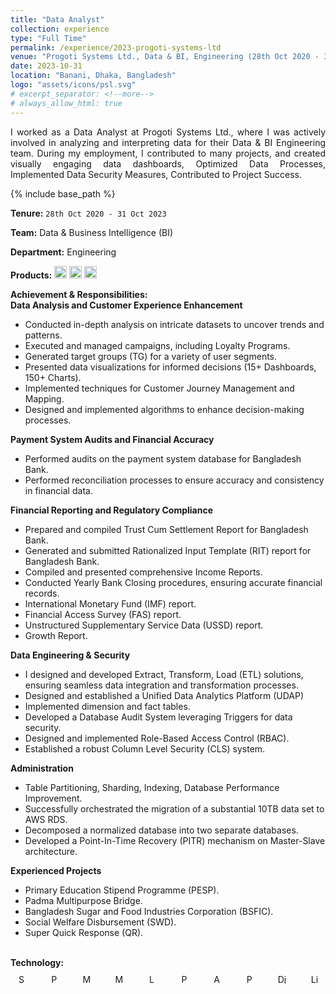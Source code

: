 ```yaml
---
title: "Data Analyst"
collection: experience
type: "Full Time"
permalink: /experience/2023-progoti-systems-ltd
venue: "Progoti Systems Ltd., Data & BI, Engineering (28th Oct 2020 - 31 Oct 2023)"
date: 2023-10-31
location: "Banani, Dhaka, Bangladesh"
logo: "assets/icons/psl.svg"
# excerpt_separator: <!--more-->
# always_allow_html: true
---
```


<div style="text-align: justify;">
I worked as a Data Analyst at Progoti Systems Ltd., where I was actively involved in analyzing and interpreting data for their Data & BI Engineering team. During my employment, I contributed to many projects, and created visually engaging data dashboards, Optimized Data Processes, Implemented Data Security Measures, Contributed to Project Success.
</div>

{% include base_path %}

<head>
  <link rel="stylesheet" href="{{ base_path }}/assets/css/custom.css"/>
</head>

**Tenure:** `28th Oct 2020 - 31 Oct 2023`

**Team:** Data & Business Intelligence (BI)

**Department:** Engineering

**Products:** 
<img src="{{ base_path }}/assets/icons/surecash.svg" alt="SureCash" height="20">
<img src="{{ base_path }}/assets/icons/tallypay.svg" alt="TallyPay" height="20">
<img src="{{ base_path }}/assets/icons/tallykhata.svg" alt="TallyKhata" height="20">


<body>
  <div>
    <strong class="header_section">Achievement & Responsibilities:</strong> <br />
    <strong class="section">Data Analysis and Customer Experience Enhancement</strong>
    <ul>
      <li class="li">Conducted in-depth analysis on intricate datasets to uncover trends and patterns.</li>
      <li class="li">Executed and managed campaigns, including Loyalty Programs.</li>
      <li class="li">Generated target groups (TG) for a variety of user segments.</li>
      <li class="li">Presented data visualizations for informed decisions (15+ Dashboards, 150+ Charts).</li>
      <li class="li">Implemented techniques for Customer Journey Management and Mapping.</li>
      <li class="li">Designed and implemented algorithms to enhance decision-making processes.</li>
    </ul>
  </div>

  <div>
    <strong class="section">Payment System Audits and Financial Accuracy</strong>
    <ul>
      <li class="li">Performed audits on the payment system database for Bangladesh Bank.</li>
      <li class="li">Performed reconciliation processes to ensure accuracy and consistency in financial data.</li>
    </ul>
  </div>

  <div>
    <strong class="section">Financial Reporting and Regulatory Compliance</strong>
    <ul>
      <li class="li">Prepared and compiled Trust Cum Settlement Report for Bangladesh Bank.</li>
      <li class="li">Generated and submitted Rationalized Input Template (RIT) report for Bangladesh Bank.</li>
      <li class="li">Compiled and presented comprehensive Income Reports.</li>
      <li class="li">Conducted Yearly Bank Closing procedures, ensuring accurate financial records.</li>
      <li class="li">International Monetary Fund (IMF) report.</li>
      <li class="li">Financial Access Survey (FAS) report.</li>
      <li class="li">Unstructured Supplementary Service Data (USSD) report.</li>
      <li class="li">Growth Report.</li>
    </ul>
  </div>

  <div>
    <strong class="section">Data Engineering & Security</strong>
    <ul>
      <li class="li">I designed and developed Extract, Transform, Load (ETL) solutions, ensuring seamless data integration and transformation processes.</li>
      <li class="li">Designed and established a Unified Data Analytics Platform (UDAP)</li>
      <li class="li">Implemented dimension and fact tables.</li>
      <li class="li">Developed a Database Audit System leveraging Triggers for data security.</li>
      <li class="li">Designed and implemented Role-Based Access Control (RBAC).</li>
      <li class="li">Established a robust Column Level Security (CLS) system.</li>
    </ul>
  </div>

  <div>
    <strong class="section">Administration</strong>
    <ul>
      <li class="li">Table Partitioning, Sharding, Indexing, Database Performance Improvement.</li>
      <li class="li">Successfully orchestrated the migration of a substantial 10TB data set to AWS RDS.</li>
      <li class="li">Decomposed a normalized database into two separate databases.</li>
      <li class="li">Developed a Point-In-Time Recovery (PITR) mechanism on Master-Slave architecture.</li>
    </ul>
  </div>

  <div>
    <strong class="section">Experienced Projects</strong>
    <ul>
      <li class="li">Primary Education Stipend Programme (PESP).</li>
      <li class="li">Padma Multipurpose Bridge.</li>
      <li class="li">Bangladesh Sugar and Food Industries Corporation (BSFIC).</li>
      <li class="li">Social Welfare Disbursement (SWD).</li>
      <li class="li">Super Quick Response (QR).</li>
    </ul>
  </div>
  <br/>
  <strong class="header_section">Technology:</strong><br/>

  <div style="display: flex; justify-content: space-between; align-items: center; flex-wrap: wrap;">

  <!-- DATABASE -->
<div style="text-align: center; margin: 10px;">
  <img src="{{ base_path }}/assets/icons/icons8-sql-server.svg" alt="SQL Server" height="15"><br/>
</div>

<div style="text-align: center; margin: 10px;">
  <img src="{{ base_path }}/assets/icons/postgresql-96.svg" alt="PostgreSQL" height="15"><br/>
</div>

<div style="text-align: center; margin: 10px;">
  <img src="{{ base_path }}/assets/icons/icons8-mysql.svg" alt="MySQL" height="15"><br/>
</div>

<div style="text-align: center; margin: 10px;">
  <img src="{{ base_path }}/assets/icons/icons8-mongodb.svg" alt="MongoDB" height="15"><br/>
</div>

<!--  -->

<div style="text-align: center; margin: 10px;">
  <img src="{{ base_path }}/assets/icons/icons8-google-data-studio.svg" alt="Looker Studio" height="15"><br/>
</div>

<div style="text-align: center; margin: 10px;">
  <img src="{{ base_path }}/assets/icons/icons8-power-bi.svg" alt="Power BI" height="15"><br/>
</div>

<div style="text-align: center; margin: 10px;">
  <img src="{{ base_path }}/assets/icons/Apache Superset.svg" alt="Apache Superset" height="15"><br/>
</div>

<div style="text-align: center; margin: 10px;">
  <img src="{{ base_path }}/assets/icons/icons8-python.svg" alt="Python" height="15"><br/>
</div>

<div style="text-align: center; margin: 10px;">
  <img src="{{ base_path }}/assets/icons/django.svg" alt="Django" height="15"><br/>
</div>

<div style="text-align: center; margin: 10px;">
  <img src="{{ base_path }}/assets/icons/linux.svg" alt="Linux" height="15"><br/>
</div>


  </div>

</body>


